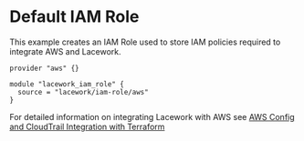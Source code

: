 # Default IAM Role
This example creates an IAM Role used to store IAM policies required to integrate AWS and Lacework.

```
provider "aws" {}

module "lacework_iam_role" {
  source = "lacework/iam-role/aws"
}
```

For detailed information on integrating Lacework with AWS see [AWS Config and CloudTrail Integration with Terraform](https://support.lacework.com/hc/en-us/articles/360057092034-AWS-Config-and-CloudTrail-Integration-with-Terraform)
